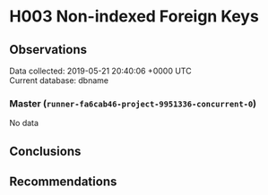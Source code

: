 # H003 Non-indexed Foreign Keys #

## Observations ##
Data collected: 2019-05-21 20:40:06 +0000 UTC  
Current database: dbname  

### Master (`runner-fa6cab46-project-9951336-concurrent-0`) ###


No data


## Conclusions ##


## Recommendations ##

